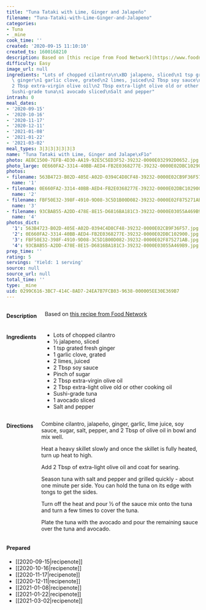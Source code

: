 ```yaml
---
title: "Tuna Tataki with Lime, Ginger and Jalapeño"
filename: "Tuna-Tataki-with-Lime-Ginger-and-Jalapeno"
categories:
- Tuna
- _mine
cook_time: ''
created: '2020-09-15 11:10:10'
created_ts: 1600168210
description: Based on [this recipe from Food Network](https://www.foodnetwork.com/recipes/tyler-florence/pan-seared-tuna-with-avocado-soy-ginger-and-lime-recipe-1914316)
difficulty: Easy
image_url: null
ingredients: "Lots of chopped cilantro\n\xBD jalapeno, sliced\n1 tsp grated fresh\
  \ ginger\n1 garlic clove, grated\n2 limes, juiced\n2 Tbsp soy sauce\nPinch of sugar\n\
  2 Tbsp extra-virgin olive oil\n2 Tbsp extra-light olive old or other cooking oil\n\
  Sushi-grade tuna\n1 avocado sliced\nSalt and pepper"
intrash: 0
meal_dates:
- '2020-09-15'
- '2020-10-16'
- '2020-11-17'
- '2020-12-11'
- '2021-01-08'
- '2021-01-22'
- '2021-03-02'
meal_types: 3|3|3|3|3|3|3
name: "Tuna Tataki with Lime, Ginger and Jalape\xF1o"
photo: AEBC1500-7EFB-4D30-AA19-92E5C5ED3F52-39232-0000E032992D0652.jpg
photo_large: 0E660FA2-3314-40BB-AED4-FB2E0368277E-39232-0000E02DBC102900.jpg
photos:
- filename: 563B4723-B02D-405E-A02D-0394C4D8CF48-39232-0000E02CB9F36F57.jpg
  name: '1'
- filename: 0E660FA2-3314-40BB-AED4-FB2E0368277E-39232-0000E02DBC102900.jpg
  name: '2'
- filename: FBF50E32-398F-4910-9D08-3C5D1B00D082-39232-0000E02F875271AB.jpg
  name: '3'
- filename: 93CBAB55-A2DD-478E-8E15-D6816BA181C3-39232-0000E03055A469B9.jpg
  name: '4'
photos_dict:
  '1': 563B4723-B02D-405E-A02D-0394C4D8CF48-39232-0000E02CB9F36F57.jpg
  '2': 0E660FA2-3314-40BB-AED4-FB2E0368277E-39232-0000E02DBC102900.jpg
  '3': FBF50E32-398F-4910-9D08-3C5D1B00D082-39232-0000E02F875271AB.jpg
  '4': 93CBAB55-A2DD-478E-8E15-D6816BA181C3-39232-0000E03055A469B9.jpg
prep_time: ''
rating: 5
servings: 'Yield: 1 serving'
source: null
source_url: null
total_time: ''
type: _mine
uid: 0299C616-3BC7-414C-8AD7-24EA7B7FCB03-9638-000005EE30E369B7
---
```

<div class="large-8 medium-7 columns" id="writeup">		<h4 id="description">Description</h4>
<div class="box box-description content"><p>Based on <a href="https://www.foodnetwork.com/recipes/tyler-florence/pan-seared-tuna-with-avocado-soy-ginger-and-lime-recipe-1914316">this recipe from Food Network</a></p>
</div>	</div><!-- #writeup -->
</div><!-- #row-one -->
<div class="row" id="row-two">	<div class="medium-4 small-5 columns"><h4 id="ingredients">Ingredients</h4><div class="box box-ingredients content"><ul>
<li>Lots of chopped cilantro</li>
<li>½ jalapeno, sliced</li>
<li>1 tsp grated fresh ginger</li>
<li>1 garlic clove, grated</li>
<li>2 limes, juiced</li>
<li>2 Tbsp soy sauce</li>
<li>Pinch of sugar</li>
<li>2 Tbsp extra-virgin olive oil</li>
<li>2 Tbsp extra-light olive old or other cooking oil</li>
<li>Sushi-grade tuna</li>
<li>1 avocado sliced</li>
<li>Salt and pepper</li>
</ul>
</div>	</div>	<div class="medium-6 small-7 columns"><h4 id="directions">Directions</h4><div class="box box-directions content"><p>Combine cilantro, jalapeño, ginger, garlic, lime juice, soy sauce, sugar, salt, pepper, and 2 Tbsp of olive oil in bowl and mix well.</p>
<p>Heat a heavy skillet slowly and once the skillet is fully heated, turn up heat to high.</p>
<p>Add 2 Tbsp of extra-light olive oil and coat for searing.</p>
<p>Season tuna with salt and pepper and grilled quickly - about one minute per side. You can hold the tuna on its edge with tongs to get the sides.</p>
<p>Turn off the heat and pour ½ of the sauce mix onto the tuna and turn a few times to cover the tuna.</p>
<p>Plate the tuna with the avocado and pour the remaining sauce over the tuna and avocado.</p>
</div>	</div>	<div class="medium-2 columns" id="photo-sidebar">		<div class="" id="meals"><h4>Prepared</h4><ul>
<li>[[2020-09-15|recipenote]]</li>
<li>[[2020-10-16|recipenote]]</li>
<li>[[2020-11-17|recipenote]]</li>
<li>[[2020-12-11|recipenote]]</li>
<li>[[2021-01-08|recipenote]]</li>
<li>[[2021-01-22|recipenote]]</li>
<li>[[2021-03-02|recipenote]]</li>
</ul>
		</div>